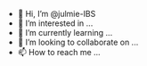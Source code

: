 - 👋 Hi, I’m @julmie-IBS
- 👀 I’m interested in ...
- 🌱 I’m currently learning ...
- 💞️ I’m looking to collaborate on ...
- 📫 How to reach me ...

<!---
julmie-IBS/julmie-IBS is a ✨ special ✨ repository because its `README.md` (this file) appears on your GitHub profile.
You can click the Preview link to take a look at your changes.
--->
